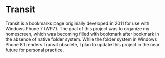 Transit
=======

Transit is a bookmarks page originially developed in 2011 for use with Windows Phone 7 (WP7). The goal of this project was to organize my homescreen, which was becoming filled with bookmark after bookmark in the absence of native folder system. While the folder system in Windows Phone 8.1 renders Transit obsolete, I plan to update this project in the near future for personal practice. 